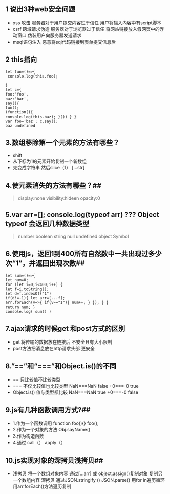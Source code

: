 ﻿
## 1 说出3种web安全问题

- xss 攻击 服务器对于用户提交内容过于信任 用户将输入内容中有script脚本 
- csrf 跨域请求伪造 服务器对于浏览器过于信任 将网站链接放入假网页中的浮动窗口 伪装用户向服务器发送请求 
- msql语句注入 恶意将sql代码链接到表单提交信息后
## 2 this指向
    let fun=()=>{
     console.log(this.foo); 
        
    } 
    let c={ 
    foo:'foo', 
    baz:'bar', 
    say(){ 
    fun();
    (function(){ 
    console.log(this.baz); }()) } } 
    var foo='baz'; c.say();
    baz undefined

## 3.数组移除第一个元素的方法有哪些？ 
* shift
* 从下标为1的元素开始复制一个新数组 
* 先变成字符串 然后slice（1） [...str]

## 4.使元素消失的方法有哪些？##
>   display:none visibility:hideen opacity:0
## 5.var arr=[]; console.log(typeof arr) ??? Object typeof 会返回几种数据类型 ##
>   number boolean string null undefined object Symbol

## 6.使用js，返回1到400所有自然数中一共出现过多少次“1”，并返回出现次数##
    let sum=()=>{
    let num=0;
    for (let i=0;i<400;i++) {
    let f=i.toString(); 
    let d=f.indexOf("1") 
    if(d!=-1){ let arr=[...f];
    arr.forEach(v=>{ if(v=="1"){ num++; } }); } } 
    return num; } 
    console.log( sum() )

## 7.ajax请求的时候get 和post方式的区别 ##
 *   get 将传输的数据放在链接后 不安全且有大小限制 
  *  post方法把消息放在http请求头部 更安全

## 8.”==”和“===”和Object.is()的不同 ##
*   == 只比较值不比较类型
*   === 不仅比较值也比较类型 NaN===NaN false +0===-0 true 
*   Object.is() 值与类型都比较 NaN===NaN true +0===-0 false 

## 9.js有几种函数调用方式?##
* 1.作为一个函数调用 function foo(){} foo();
* 2.作为一个对象的方法 Obj.sayName() 
* 3.作为构造函数 
* 4.通过 call（） apply（）

## 10.js实现对象的深拷贝浅拷贝##
 *  浅拷贝 将一个数组对象内容 通过[...arr] 或 object.assign()复制对象 复制另一个数组内容
   深拷贝 通过JSON.stringify () JSON.parse() 用for in遍历循环 用arr.forEach()方法遍历复制